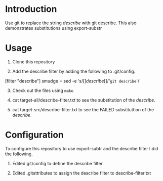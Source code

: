 # Introduction

Use git to replace the string $describe$ with git describe. This also demonstrates substitutions using export-substr

# Usage

1. Clone this repository

2. Add the describe filter by adding the following to .git/config. 

[filter "describe"]
        smudge = sed -e 's/[$]describe[$]/'`git describe`'/' 

3. Check out the files using `make`.

4. cat target-all/describe-filter.txt to see the substitution of the $describe$.

4. cat target-src/describe-filter.txt to see the FAILED substituttion of the $describe$.

# Configuration

To configure this repository to use export-subtr and the describe filter I did the following.
 
1. Edited git/config to define the describe filter.

2. Edited .gitattributes to assign the describe filter to describe-filter.txt 